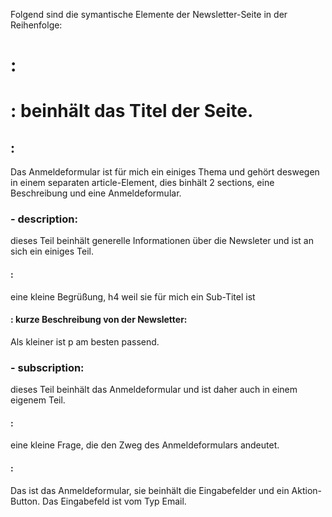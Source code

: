 Folgend sind die symantische Elemente der Newsletter-Seite in der Reihenfolge:

# <main>:

## <h1>: beinhält das Titel der Seite.

## <article>:

Das Anmeldeformular ist für mich ein einiges Thema und gehört deswegen in einem separaten article-Element,
dies binhält 2 sections, eine Beschreibung und eine Anmeldeformular.

### <section> - description:

dieses Teil beinhält generelle Informationen über die Newsleter und ist an sich ein einiges Teil.

#### <h4>:

eine kleine Begrüßung, h4 weil sie für mich ein Sub-Titel ist

#### <p>: kurze Beschreibung von der Newsletter:

Als kleiner ist p am besten passend.

### <section> - subscription:

dieses Teil beinhält das Anmeldeformular und ist daher auch in einem eigenem Teil.

#### <h4>:

eine kleine Frage, die den Zweg des Anmeldeformulars andeutet.

#### <form>:

Das ist das Anmeldeformular, sie beinhält die Eingabefelder und ein Aktion-Button.
Das Eingabefeld ist vom Typ Email.
